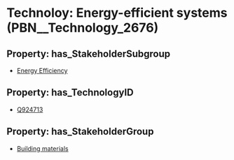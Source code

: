 # Technoloy: __Energy-efficient systems__ (PBN__Technology_2676)

## Property: has_StakeholderSubgroup

* [Energy Efficiency](PBN__TechSubgroup_183)

## Property: has_TechnologyID

* [Q924713](Q924713)

## Property: has_StakeholderGroup

* [Building materials](PBN__TechGroup_12)

